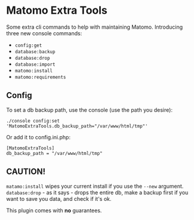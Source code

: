 # Matomo Extra Tools

Some extra cli commands to help with maintaining Matomo. 
Introducing three new console commands:
* `config:get`
* `database:backup`
* `database:drop`
* `database:import`
* `matomo:install`
* `matomo:requirements`

## Config
To set a db backup path, use the console (use the path you desire):
```
./console config:set 'MatomoExtraTools.db_backup_path="/var/www/html/tmp"'
```
Or add it to config.ini.php:
```
[MatomoExtraTools]
db_backup_path = "/var/www/html/tmp"

```





## CAUTION!
`matamo:install` wipes your current install if you use the `--new` argument.
`database:drop` - as it says - drops the entire db, make a backup first if you want to save you data, 
and check if it's ok.

This plugin comes with **no** guarantees.

